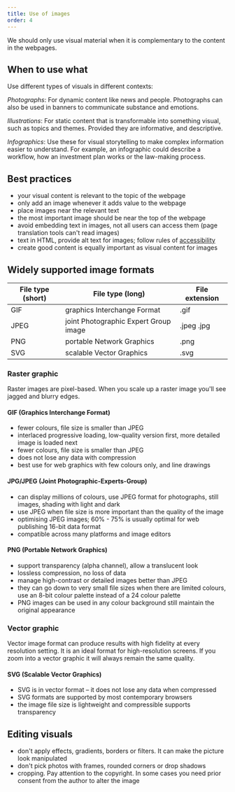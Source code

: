 ```yaml
---
title: Use of images
order: 4
---
```


We should only use visual material when it is complementary to the content in the webpages.

## When to use what

Use different types of visuals in different contexts:

_Photographs_: For dynamic content like news and people. Photographs can also be used in banners to communicate substance and emotions.

_Illustrations_: For static content that is transformable into something visual, such as topics and themes. Provided they are informative, and descriptive.

_Infographics_: Use these for visual storytelling to make complex information easier to understand. For example, an infographic could describe a workflow, how an investment plan works or the law-making process.

## Best practices

- your visual content is relevant to the topic of the webpage
- only add an image whenever it adds value to the webpage
- place images near the relevant text
- the most important image should be near the top of the webpage
- avoid embedding text in images, not all users can access them (page translation tools can't read images)
- text in HTML, provide alt text for images; follow rules of [accessibility](https://webstyleguide.com/wsg3/11-graphics/8-web-graphics-markup.html#alt-text)
- create good content is equally important as visual content for images

## Widely supported image formats

| File type (short) | File type (long)                      | File extension |
| ----------------- | ------------------------------------- | -------------- |
| GIF               | graphics Interchange Format           | .gif           |
| JPEG              | joint Photographic Expert Group image | .jpeg .jpg     |
| PNG               | portable Network Graphics             | .png           |
| SVG               | scalable Vector Graphics              | .svg           |

### Raster graphic

Raster images are pixel-based. When you scale up a raster image you'll see jagged and blurry edges.

#### GIF (Graphics Interchange Format)

- fewer colours, file size is smaller than JPEG
- interlaced progressive loading, low-quality version first, more detailed image is loaded next
- fewer colours, file size is smaller than JPEG
- does not lose any data with compression
- best use for web graphics with few colours only, and line drawings

#### JPG/JPEG (Joint Photographic-Experts-Group)

- can display millions of colours, use JPEG format for photographs, still images, shading with light and dark
- use JPEG when file size is more important than the quality of the image
- optimising JPEG images; 60% - 75% is usually optimal for web publishing
  16-bit data format
- compatible across many platforms and image editors

#### PNG (Portable Network Graphics)

- support transparency (alpha channel), allow a translucent look
- lossless compression, no loss of data
- manage high-contrast or detailed images better than JPEG
- they can go down to very small file sizes when there are limited colours, use an 8-bit colour palette instead of a 24 colour palette
- PNG images can be used in any colour background still maintain the original appearance

### Vector graphic

Vector image format can produce results with high fidelity at every resolution setting. It is an ideal format for high-resolution screens. If you zoom into a vector graphic it will always remain the same quality.

#### SVG (Scalable Vector Graphics)

- SVG is in vector format – it does not lose any data when compressed
- SVG formats are supported by most contemporary browsers
- the image file size is lightweight and compressible
  supports transparency

## Editing visuals

- don't apply effects, gradients, borders or filters. It can make the picture look manipulated
- don't pick photos with frames, rounded corners or drop shadows
- cropping. Pay attention to the copyright. In some cases you need prior consent from the author to alter the image
